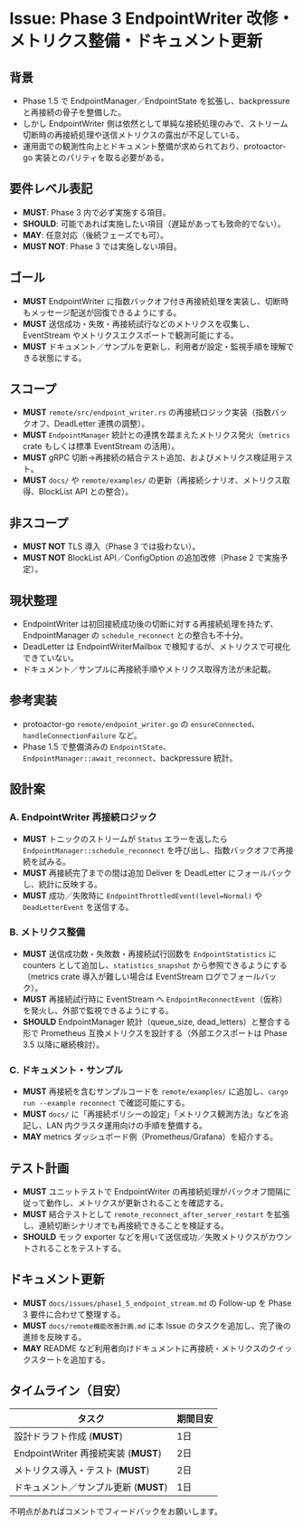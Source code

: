 # Issue: Phase 3 EndpointWriter 改修・メトリクス整備・ドキュメント更新

## 背景
- Phase 1.5 で EndpointManager／EndpointState を拡張し、backpressure と再接続の骨子を整備した。
- しかし EndpointWriter 側は依然として単純な接続処理のみで、ストリーム切断時の再接続処理や送信メトリクスの露出が不足している。
- 運用面での観測性向上とドキュメント整備が求められており、protoactor-go 実装とのパリティを取る必要がある。

## 要件レベル表記
- **MUST**: Phase 3 内で必ず実施する項目。
- **SHOULD**: 可能であれば実施したい項目（遅延があっても致命的でない）。
- **MAY**: 任意対応（後続フェーズでも可）。
- **MUST NOT**: Phase 3 では実施しない項目。

## ゴール
- **MUST** EndpointWriter に指数バックオフ付き再接続処理を実装し、切断時もメッセージ配送が回復できるようにする。
- **MUST** 送信成功・失敗・再接続試行などのメトリクスを収集し、EventStream やメトリクスエクスポートで観測可能にする。
- **MUST** ドキュメント／サンプルを更新し、利用者が設定・監視手順を理解できる状態にする。

## スコープ
- **MUST** `remote/src/endpoint_writer.rs` の再接続ロジック実装（指数バックオフ、DeadLetter 連携の調整）。
- **MUST** `EndpointManager` 統計との連携を踏まえたメトリクス発火（`metrics` crate もしくは標準 EventStream の活用）。
- **MUST** gRPC 切断→再接続の結合テスト追加、およびメトリクス検証用テスト。
- **MUST** `docs/` や `remote/examples/` の更新（再接続シナリオ、メトリクス取得、BlockList API との整合）。

## 非スコープ
- **MUST NOT** TLS 導入（Phase 3 では扱わない）。
- **MUST NOT** BlockList API／ConfigOption の追加改修（Phase 2 で実施予定）。

## 現状整理
- EndpointWriter は初回接続成功後の切断に対する再接続処理を持たず、EndpointManager の `schedule_reconnect` との整合も不十分。
- DeadLetter は EndpointWriterMailbox で検知するが、メトリクスで可視化できていない。
- ドキュメント／サンプルに再接続手順やメトリクス取得方法が未記載。

## 参考実装
- protoactor-go `remote/endpoint_writer.go` の `ensureConnected`、`handleConnectionFailure` など。
- Phase 1.5 で整備済みの `EndpointState`、`EndpointManager::await_reconnect`、backpressure 統計。

## 設計案
### A. EndpointWriter 再接続ロジック
- **MUST** トニックのストリームが `Status` エラーを返したら `EndpointManager::schedule_reconnect` を呼び出し、指数バックオフで再接続を試みる。
- **MUST** 再接続完了までの間は追加 Deliver を DeadLetter にフォールバックし、統計に反映する。
- **MUST** 成功／失敗時に `EndpointThrottledEvent(level=Normal)` や `DeadLetterEvent` を送信する。

### B. メトリクス整備
- **MUST** 送信成功数・失敗数・再接続試行回数を `EndpointStatistics` に counters として追加し、`statistics_snapshot` から参照できるようにする（metrics crate 導入が難しい場合は EventStream ログでフォールバック）。
- **MUST** 再接続試行時に EventStream へ `EndpointReconnectEvent`（仮称）を発火し、外部で監視できるようにする。
- **SHOULD** EndpointManager 統計（queue_size, dead_letters）と整合する形で Prometheus 互換メトリクスを設計する（外部エクスポートは Phase 3.5 以降に継続検討）。

### C. ドキュメント・サンプル
- **MUST** 再接続を含むサンプルコードを `remote/examples/` に追加し、`cargo run --example reconnect` で確認可能にする。
- **MUST** `docs/` に「再接続ポリシーの設定」「メトリクス観測方法」などを追記し、LAN 内クラスタ運用向けの手順を整備する。
- **MAY** metrics ダッシュボード例（Prometheus/Grafana）を紹介する。

## テスト計画
- **MUST** ユニットテストで EndpointWriter の再接続処理がバックオフ間隔に従って動作し、メトリクスが更新されることを確認する。
- **MUST** 結合テストとして `remote_reconnect_after_server_restart` を拡張し、連続切断シナリオでも再接続できることを検証する。
- **SHOULD** モック exporter などを用いて送信成功／失敗メトリクスがカウントされることをテストする。

## ドキュメント更新
- **MUST** `docs/issues/phase1_5_endpoint_stream.md` の Follow-up を Phase 3 要件に合わせて整理する。
- **MUST** `docs/remote機能改善計画.md` に本 Issue のタスクを追加し、完了後の進捗を反映する。
- **MAY** README など利用者向けドキュメントに再接続・メトリクスのクイックスタートを追加する。

## タイムライン（目安）
| タスク | 期間目安 |
|--------|----------|
| 設計ドラフト作成 (**MUST**) | 1日 |
| EndpointWriter 再接続実装 (**MUST**) | 2日 |
| メトリクス導入・テスト (**MUST**) | 2日 |
| ドキュメント／サンプル更新 (**MUST**) | 1日 |

不明点があればコメントでフィードバックをお願いします。
